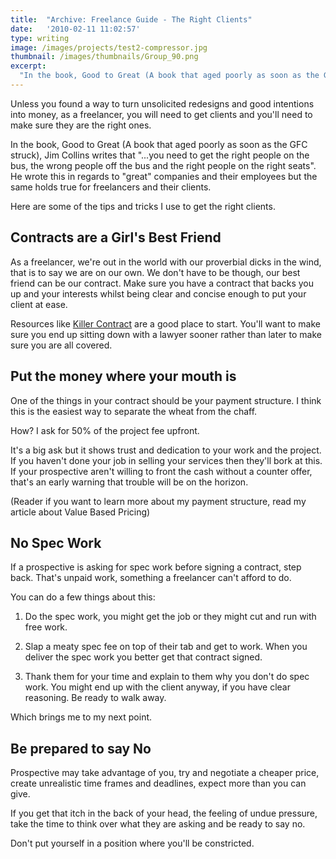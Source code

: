 ```yaml
---
title:  "Archive: Freelance Guide - The Right Clients"
date:   '2010-02-11 11:02:57'
type: writing
image: /images/projects/test2-compressor.jpg
thumbnail: /images/thumbnails/Group_90.png
excerpt:
  "In the book, Good to Great (A book that aged poorly as soon as the GFC struck), Jim Collins writes that you need to get the right people on the bus, the wrong people off the bus and the right people on the right seats. He wrote this in regards to great companies and their employees but the same holds true for freelancers and their clients."
---
```


Unless you found a way to turn unsolicited redesigns and good intentions into money, as a freelancer, you will need to get clients and you'll need to make sure they are the right ones.

In the book, Good to Great (A book that aged poorly as soon as the GFC struck), Jim Collins writes that "...you need to get the right people on the bus, the wrong people off the bus and the right people on the right seats". He wrote this in regards to "great" companies and their employees but the same holds true for freelancers and their clients.

Here are some of the tips and tricks I use to get the right clients.

## Contracts are a Girl's Best Friend

As a freelancer, we're out in the world with our proverbial dicks in the wind, that is to say we are on our own. We don't have to be though, our best friend can be our contract. Make sure you have a contract that backs you up and your interests whilst being clear and concise enough to put your client at ease. 

Resources like [Killer Contract](https://stuffandnonsense.co.uk/projects/contract-killer/) are a good place to start. You'll want to make sure you end up sitting down with a lawyer sooner rather than later to make sure you are all covered. 

## Put the money where your mouth is

One of the things in your contract should be your payment structure. I think this is the easiest way to separate the wheat from the chaff. 

How? I ask for 50% of the project fee upfront.

It's a big ask but it shows trust and dedication to your work and the project. If you haven't done your job in selling your services then they'll bork at this. If your prospective aren't willing to front the cash without a counter offer, that's an early warning that trouble will be on the horizon.

(Reader if you want to learn more about my payment structure, read my article about Value Based Pricing)

## No Spec Work

If a prospective is asking for spec work before signing a contract, step back. That's unpaid work, something a freelancer can't afford to do. 

You can do a few things about this:

1) Do the spec work, you might get the job or they might cut and run with free work.

2) Slap a meaty spec fee on top of their tab and get to work. When you deliver the spec work you better get that contract signed. 

3) Thank them for your time and explain to them why you don't do spec work. You might end up with the client anyway, if you have clear reasoning. Be ready to walk away.

Which brings me to my next point.

## Be prepared to say No

Prospective may take advantage of you, try and negotiate a cheaper price, create unrealistic time frames and deadlines, expect more than you can give. 

If you get that itch in the back of your head, the feeling of undue pressure, take the time to think over what they are asking and be ready to say no. 

Don't put yourself in a position where you'll be constricted.
